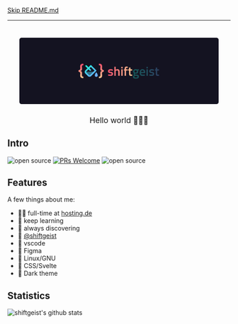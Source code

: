 [Skip README.md](#choose-pinned-repositories)

---

<h1 align="center">
  <a href="https://github.com/shiftgeist/">
    <img alt="shiftgeist" title="shiftgeist" src="https://raw.githubusercontent.com/shiftgeist/meta/main/assets/header.png" width="450">
  </a>
</h1>

<p align="center" style="font-size: 1.25em">
  Hello world 👋🐱‍💻
</p>

## Intro

![open source](https://img.shields.io/badge/open_source-%E2%9D%A4-FF506D)
[![PRs Welcome](https://img.shields.io/badge/PRs-welcome-19F9D8.svg)](http://makeapullrequest.com)
![open source](https://img.shields.io/badge/i18n-🇩🇪-FFCC99)

## Features

A few things about me:

- :man_technologist: full-time at [hosting.de](https://hosting.de)
- :seedling: keep learning
- :telescope: always discovering
- :speech_balloon: [@shiftgeist](https://twitter.com/shiftgeist)
- :pencil: vscode
- :art: Figma
- :penguin: Linux/GNU
- :orange_heart: CSS/Svelte
- :rocket: Dark theme

## Statistics

![shiftgeist's github stats](https://github-readme-stats.vercel.app/api?username=shiftgeist&show_icons=true&title_color=FF506D&icon_color=77614b&text_color=19F9D8&bg_color=141321&border_radius=8)
